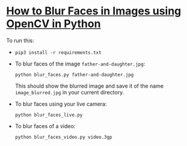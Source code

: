 # [How to Blur Faces in Images using OpenCV in Python](https://www.thepythoncode.com/article/blur-faces-in-images-using-opencv-in-python)
To run this:
- `pip3 install -r requirements.txt`
- To blur faces of the image `father-and-daughter.jpg`:
    ```
    python blur_faces.py father-and-daughter.jpg
    ```
    This should show the blurred image and save it of the name `image_blurred.jpg` in your current directory.

- To blur faces using your live camera:
    ```
    python blur_faces_live.py
    ```
- To blur faces of a video:
    ```
    python blur_faces_video.py video.3gp
    ```